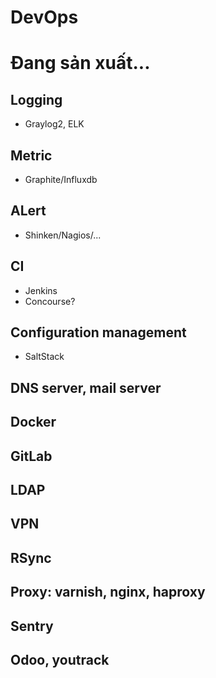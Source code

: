 # DevOps

# Đang sản xuất...

## Logging
- Graylog2, ELK

## Metric
- Graphite/Influxdb

## ALert
- Shinken/Nagios/...

## CI
- Jenkins
- Concourse?

## Configuration management
- SaltStack

## DNS server, mail server

## Docker

## GitLab

## LDAP

## VPN

## RSync

## Proxy: varnish, nginx, haproxy

## Sentry

## Odoo, youtrack
